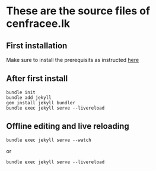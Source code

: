 # These are the source files of cenfracee.lk

## First installation

Make sure to install the prerequisits as instructed [here](https://jekyllrb.com/docs/)


## After first install
```
bundle init
bundle add jekyll
gem install jekyll bundler
bundle exec jekyll serve --livereload
```

## Offline editing and live reloading

```
bundle exec jekyll serve --watch
```

or 
```
bundle exec jekyll serve --livereload
```
